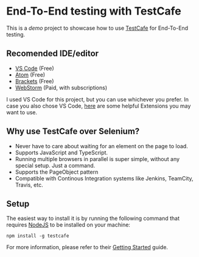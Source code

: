 # End-To-End testing with TestCafe

This is a *demo* project to showcase how to use [TestCafe](https://github.com/DevExpress/testcafe) for End-To-End testing.

## Recomended IDE/editor

- [VS Code](https://code.visualstudio.com/download) (Free)
- [Atom](https://atom.io/) (Free)
- [Brackets](http://brackets.io/) (Free)
- [WebStorm](https://www.jetbrains.com/webstorm/) (Paid, with subscriptions)

I used VS Code for this project, but you can use whichever you prefer. In case you also chose VS Code, [here](https://marketplace.visualstudio.com/search?term=testcafe&target=VSCode&category=All%20categories&sortBy=Relevance) are some helpful Extensions you may want to use.

## Why use TestCafe over Selenium?

- Never have to care about waiting for an element on the page to load.
- Supports JavaScript and TypeScript.
- Running multiple browsers in parallel is super simple, without any special setup. Just a command.
- Supports the PageObject pattern
- Compatible with Continous Integration systems like Jenkins, TeamCity, Travis, etc.

## Setup

The easiest way to install it is by running the following command that requires [NodeJS](https://nodejs.org/en/) to be installed on your machine:

`npm install -g testcafe`

For more information, please refer to their [Getting Started](https://github.com/DevExpress/testcafe#getting-started) guide.